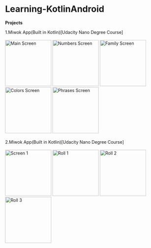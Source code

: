 # Learning-KotlinAndroid 
<b>Projects</b>

1.Miwok App(Built in Kotlin)[Udacity Nano Degree Course]
<br>
<Br>
<img src="https://user-images.githubusercontent.com/25297971/121892779-cb726080-cd3a-11eb-9ec4-021fc3c6f8eb.png" alt="Main Screen" width="150">
<img src="https://user-images.githubusercontent.com/25297971/121892784-cca38d80-cd3a-11eb-9e5c-078991b49776.png" alt="Numbers Screen" width="150">
<img src="https://user-images.githubusercontent.com/25297971/121892791-ce6d5100-cd3a-11eb-9dba-df8a96a86828.png" alt="Family Screen" width="150">
<img src="https://user-images.githubusercontent.com/25297971/121892794-cf05e780-cd3a-11eb-8a7a-9d5fd6a088b1.png" alt="Colors Screen" width="150">
<img src="https://user-images.githubusercontent.com/25297971/121892796-cf9e7e00-cd3a-11eb-9d1b-c4060791e373.png" alt="Phrases Screen" width="150">
<br>
<Br> 
2.Miwok App(Built in Kotlin)[Udacity Nano Degree Course]
<br>
<Br>
<img src="https://user-images.githubusercontent.com/25297971/121949113-bb2ba700-cd75-11eb-86d5-f24872c54301.png" alt="Screen 1" width="150">
<img src="https://user-images.githubusercontent.com/25297971/121949118-bcf56a80-cd75-11eb-90fd-29033a95e670.png" alt="Roll 1" width="150">
<img src="https://user-images.githubusercontent.com/25297971/121949120-bd8e0100-cd75-11eb-9bff-40bb77818c76.png" alt="Roll 2" width="150">
<img src="https://user-images.githubusercontent.com/25297971/121949123-bd8e0100-cd75-11eb-9873-f8b946a67325.png" alt="Roll 3" width="150">
